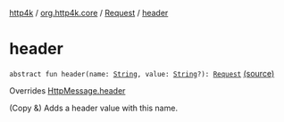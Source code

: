[http4k](../../index.md) / [org.http4k.core](../index.md) / [Request](index.md) / [header](./header.md)

# header

`abstract fun header(name: `[`String`](https://kotlinlang.org/api/latest/jvm/stdlib/kotlin/-string/index.html)`, value: `[`String`](https://kotlinlang.org/api/latest/jvm/stdlib/kotlin/-string/index.html)`?): `[`Request`](index.md) [(source)](https://github.com/http4k/http4k/blob/master/http4k-core/src/main/kotlin/org/http4k/core/http.kt#L190)

Overrides [HttpMessage.header](../-http-message/header.md)

(Copy &amp;) Adds a header value with this name.

